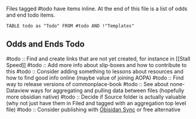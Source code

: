 Files tagged #todo have items inline. At the end of this file is a list of odds and end todo items.

```dataview
TABLE todo as "Todo" FROM #todo AND !"Templates"
```

## Odds and Ends Todo
#todo :: Find and create links that are not yet created, for instance in [[Stall Speed]]
#todo :: Add more info about slip-boxes and how to contribute to this
#todo :: Consider adding something to lessons about resources and how to find good info online (maybe value of joining AOPA)
#todo :: Find way to release versions of commonplace-book
#todo :: See about none-Dataview ways for aggregating and pulling data between files (hopefully more obsidian native)
#todo :: Decide if Source folder is actually valuable (why not just have them in Filed and tagged with an aggregation top level file)
#todo :: Consider publishing with [Obisidan Sync](https://help.obsidian.md/Obsidian+Sync/Introduction+to+Obsidian+Sync) or free alternative